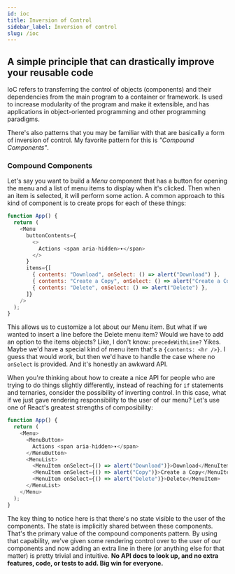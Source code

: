 ```yaml
---
id: ioc
title: Inversion of Control
sidebar_label: Inversion of control
slug: /ioc
---
```


## A simple principle that can drastically improve your reusable code

IoC refers to transferring the control of objects (components) and their dependencies from the main program to a container or framework. Is used to increase modularity of the program and make it extensible, and has applications in object-oriented programming and other programming paradigms.

There's also patterns that you may be familiar with that are basically a form of inversion of control. My favorite pattern for this is _"Compound Components"_.

### Compound Components

Let's say you want to build a _Menu_ component that has a button for opening the menu and a list of menu items to display when it's clicked. Then when an item is selected, it will perform some action. A common approach to this kind of component is to create props for each of these things:

```javascript
function App() {
  return (
    <Menu
      buttonContents={
        <>
          Actions <span aria-hidden>▾</span>
        </>
      }
      items={[
        { contents: "Download", onSelect: () => alert("Download") },
        { contents: "Create a Copy", onSelect: () => alert("Create a Copy") },
        { contents: "Delete", onSelect: () => alert("Delete") },
      ]}
    />
  );
}
```

This allows us to customize a lot about our Menu item. But what if we wanted to insert a line before the Delete menu item? Would we have to add an option to the items objects? Like, I don't know: `precedeWithLine?` Yikes. Maybe we'd have a special kind of menu item that's a `{contents: <hr />}`. I guess that would work, but then we'd have to handle the case where no `onSelect` is provided. And it's honestly an awkward API.

When you're thinking about how to create a nice API for people who are trying to do things slightly differently, instead of reaching for `if` statements and ternaries, consider the possibility of inverting control. In this case, what if we just gave rendering responsibility to the user of our menu? Let's use one of React's greatest strengths of composibility:

```javascript
function App() {
  return (
    <Menu>
      <MenuButton>
        Actions <span aria-hidden>▾</span>
      </MenuButton>
      <MenuList>
        <MenuItem onSelect={() => alert("Download")}>Download</MenuItem>
        <MenuItem onSelect={() => alert("Copy")}>Create a Copy</MenuItem>
        <MenuItem onSelect={() => alert("Delete")}>Delete</MenuItem>
      </MenuList>
    </Menu>
  );
}
```

The key thing to notice here is that there's no state visible to the user of the components. The state is implicitly shared between these components. That's the primary value of the compound components pattern. By using that capability, we've given some rendering control over to the user of our components and now adding an extra line in there (or anything else for that matter) is pretty trivial and intuitive. **No API docs to look up, and no extra features, code, or tests to add. Big win for everyone.**
